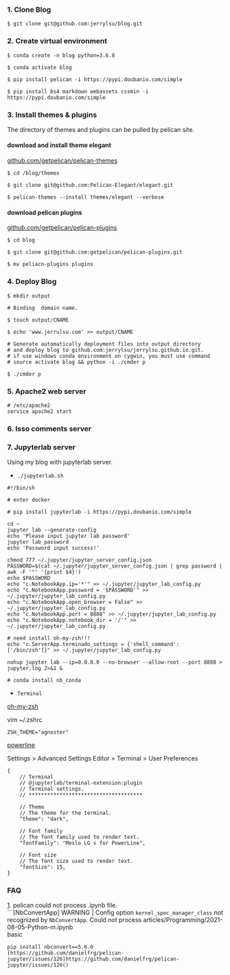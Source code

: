 ### 1. Clone Blog 

`$ git clone git@github.com:jerrylsu/blog.git`

### 2. Create virtual environment

```
$ conda create -n blog python=3.6.8

$ conda activate blog

$ pip install pelican -i https://pypi.doubanio.com/simple

$ pip install bs4 markdown webassets cssmin -i https://pypi.doubanio.com/simple
```

### 3. Install themes & plugins

The directory of themes and plugins can be pulled by pelican site.

#### download and install theme elegant

[github.com/getpelican/pelican-themes](github.com/getpelican/pelican-themes)
```
$ cd /blog/themes

$ git clone git@github.com:Pelican-Elegant/elegant.git

$ pelican-themes --install themes/elegant --verbose
```

#### download pelican plugins

[github.com/getpelican/pelican-plugins](github.com/getpelican/pelican-plugins)
```
$ cd blog

$ git clone git@github.com:getpelican/pelican-plugins.git

$ mv peliacn-plugins plugins
```

### 4. Deploy Blog

```
$ mkdir output

# Binding  domain name.

$ touch output/CNAME

$ echo 'www.jerrulsu.com' >> output/CNAME

# Generate automatically deployment files into output directory
# and deploy blog to github.com:jerrylsu/jerrylsu.github.io.git.
# if use windows conda environment on cygwin, you must use command
# source activate blog && python -i ./cmder p

$ ./cmder p
```

### 5. Apache2 web server
```
# /etc/apache2
service apache2 start
```

### 6. Isso comments server

### 7. Jupyterlab server

Using my blog with jupyterlab server.

- `./jupyterlab.sh`

```
#!/bin/sh

# enter docker

# pip install jupyterlab -i https://pypi.doubanio.com/simple

cd ~
jupyter lab --generate-config
echo 'Please input jupyter lab password'
jupyter lab password
echo 'Password input success!'

chmod 777 ~/.jupyter/jupyter_server_config.json
PASSWORD=$(cat ~/.jupyter/jupyter_server_config.json | grep password | awk -F '"' '{print $4}')
echo $PASSWORD
echo "c.NotebookApp.ip='*'" >> ~/.jupyter/jupyter_lab_config.py
echo "c.NotebookApp.password = '$PASSWORD'" >> ~/.jupyter/jupyter_lab_config.py
echo "c.NotebookApp.open_browser = False" >> ~/.jupyter/jupyter_lab_config.py
echo "c.NotebookApp.port = 8888" >> ~/.jupyter/jupyter_lab_config.py
echo "c.NotebookApp.notebook_dir = '/'" >> ~/.jupyter/jupyter_lab_config.py

# need install oh-my-zsh!!!
echo "c.ServerApp.terminado_settings = {'shell_command': ['/bin/zsh']}" >> ~/.jupyter/jupyter_lab_config.py

nohup jupyter lab --ip=0.0.0.0 --no-browser --allow-root --port 8888 > jupyter.log 2>&1 &

# conda install nb_conda
```

- `Terminal`

[oh-my-zsh](https://ohmyz.sh/)

vim ~/.zshrc

```
ZSH_THEME="agnoster"
```

[powerline](https://powerline.readthedocs.io/en/latest/index.html)

Settings > Advanced Settings Editor > Terminal > User Preferences

```
{
    // Terminal
    // @jupyterlab/terminal-extension:plugin
    // Terminal settings.
    // *************************************

    // Theme
    // The theme for the terminal.
    "theme": "dark",
    
    // Font family
    // The font family used to render text.
    "fontFamily": "Meslo LG s for PowerLine",
    
    // Font size
    // The font size used to render text.
    "fontSize": 15,
}
```

### FAQ

[1](1). pelican could not process .ipynb file.                                                                                                                                                          
```[NbConvertApp] WARNING | Config option `kernel_spec_manager_class` not recognized by `NbConvertApp`.                                                                                            Could not process articles/Programming/2021-08-05-Python-m.ipynb                                                                                                                                   
basic
```
pip install nbconvert==5.6.0
[https://github.com/danielfrg/pelican-jupyter/issues/126]https://github.com/danielfrg/pelican-jupyter/issues/126()
